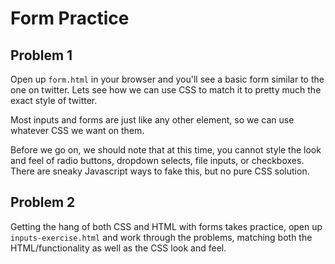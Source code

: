# Form Practice

## Problem 1

Open up `form.html` in your browser and you'll see a basic form similar to the one on twitter. Lets see how we can use CSS to match it to pretty much the exact style of twitter.

Most inputs and forms are just like any other element, so we can use whatever CSS we want on them.

Before we go on, we should note that at this time, you cannot style the look and feel of radio buttons, dropdown selects, file inputs, or checkboxes. There are sneaky Javascript ways to fake this, but no pure CSS solution.


## Problem 2

Getting the hang of both CSS and HTML with forms takes practice, open up `inputs-exercise.html` and work through the problems, matching both the HTML/functionality as well as the CSS look and feel.